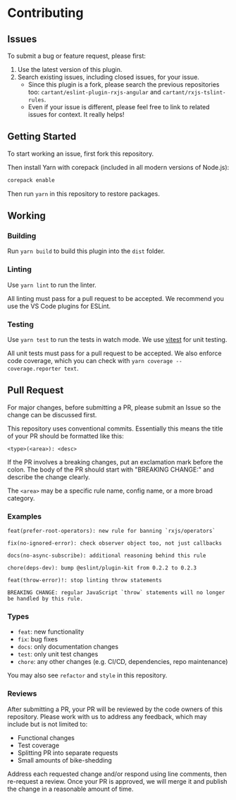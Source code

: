 # Contributing

## Issues

To submit a bug or feature request, please first:

1. Use the latest version of this plugin.
2. Search existing issues, including closed issues, for your issue.
    - Since this plugin is a fork, please search the previous repositories too: `cartant/eslint-plugin-rxjs-angular` and `cartant/rxjs-tslint-rules`.
    - Even if your issue is different, please feel free to link to related issues for context. It really helps!

## Getting Started

To start working an issue, first fork this repository.

Then install Yarn with corepack (included in all modern versions of Node.js):

```sh
corepack enable
```

Then run `yarn` in this repository to restore packages.

## Working

### Building

Run `yarn build` to build this plugin into the `dist` folder.

### Linting

Use `yarn lint` to run the linter.

All linting must pass for a pull request to be accepted.
We recommend you use the VS Code plugins for ESLint.

### Testing

Use `yarn test` to run the tests in watch mode.
We use [vitest](https://vitest.dev) for unit testing.

All unit tests must pass for a pull request to be accepted.
We also enforce code coverage, which you can check with `yarn coverage --coverage.reporter text`.

## Pull Request

For major changes, before submitting a PR, please submit an Issue so the change can be discussed first.

This repository uses conventional commits.
Essentially this means the title of your PR should be formatted like this:

```text
<type>(<area>): <desc>
```

If the PR involves a breaking changes, put an exclamation mark before the colon.
The body of the PR should start with "BREAKING CHANGE:" and describe the change clearly.

The `<area>` may be a specific rule name, config name, or a more broad category.

### Examples

```text
feat(prefer-root-operators): new rule for banning `rxjs/operators`
```

```text
fix(no-ignored-error): check observer object too, not just callbacks
```

```text
docs(no-async-subscribe): additional reasoning behind this rule
```

```text
chore(deps-dev): bump @eslint/plugin-kit from 0.2.2 to 0.2.3
```

```text
feat(throw-error)!: stop linting throw statements

BREAKING CHANGE: regular JavaScript `throw` statements will no longer be handled by this rule.
```

### Types

- `feat`: new functionality
- `fix`: bug fixes
- `docs`: only documentation changes
- `test`: only unit test changes
- `chore`: any other changes (e.g. CI/CD, dependencies, repo maintenance)

You may also see `refactor` and `style` in this repository.

### Reviews

After submitting a PR, your PR will be reviewed by the code owners of this repository.
Please work with us to address any feedback, which may include but is not limited to:

- Functional changes
- Test coverage
- Splitting PR into separate requests
- Small amounts of bike-shedding

Address each requested change and/or respond using line comments, then re-request a review.
Once your PR is approved, we will merge it and publish the change in a reasonable amount of time.
